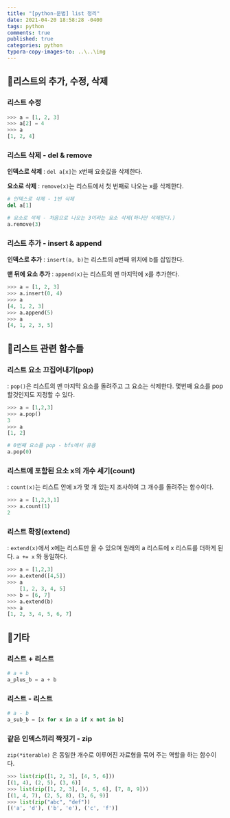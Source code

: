 ```yaml
---
title: "[python-문법] list 정리"
date: 2021-04-20 18:58:28 -0400
tags: python
comments: true
published: true
categories: python
typora-copy-images-to: ..\..\img
---
```




## 🎈리스트의 추가, 수정, 삭제

### 리스트 수정

```python
>>> a = [1, 2, 3]
>>> a[2] = 4
>>> a
[1, 2, 4]
```



### 리스트 삭제 - del & remove

**인덱스로 삭제** : `del a[x]`는 x번째 요솟값을 삭제한다. 

**요소로 삭제** : `remove(x)`는 리스트에서 첫 번째로 나오는 x를 삭제한다.

```python
# 인덱스로 삭제 - 1번 삭제
del a[1]

# 요소로 삭제 - 처음으로 나오는 3이라는 요소 삭제(하나만 삭제된다.)
a.remove(3)
```



### 리스트 추가 - insert & append

**인덱스로 추가** : `insert(a, b)`는 리스트의 a번째 위치에 b를 삽입한다.

**맨 뒤에 요소 추가** : `append(x)`는 리스트의 맨 마지막에 x를 추가한다.

```python
>>> a = [1, 2, 3]
>>> a.insert(0, 4)
>>> a
[4, 1, 2, 3]
>>> a.append(5)
>>> a
[4, 1, 2, 3, 5]
```






## 🎈리스트 관련 함수들

### 리스트 요소 끄집어내기(pop)

: `pop()`은 리스트의 맨 마지막 요소를 돌려주고 그 요소는 삭제한다.
몇번째 요소를 pop 할것인지도 지정할 수 있다.

```python
>>> a = [1,2,3]
>>> a.pop()
3
>>> a
[1, 2]

# 0번째 요소를 pop - bfs에서 유용
a.pop(0)
```



### 리스트에 포함된 요소 x의 개수 세기(count)

: `count(x)`는 리스트 안에 x가 몇 개 있는지 조사하여 그 개수를 돌려주는 함수이다.

```python
>>> a = [1,2,3,1]
>>> a.count(1)
2
```



### 리스트 확장(extend)

: `extend(x)`에서 x에는 리스트만 올 수 있으며 원래의 a 리스트에 x 리스트를 더하게 된다.
`a += x` 와 동일하다.

```python
>>> a = [1,2,3]
>>> a.extend([4,5])
>>> a
	[1, 2, 3, 4, 5]
>>> b = [6, 7]
>>> a.extend(b)
>>> a
[1, 2, 3, 4, 5, 6, 7]
```






## 🎈기타

### 리스트 + 리스트

```python
# a + b
a_plus_b = a + b
```



### 리스트 - 리스트

```python
# a - b
a_sub_b = [x for x in a if x not in b]
```



### 같은 인덱스끼리 짝짓기 - zip

`zip(*iterable)` 은 동일한 개수로 이루어진 자료형을 묶어 주는 역할을 하는 함수이다.

```python
>>> list(zip([1, 2, 3], [4, 5, 6]))
[(1, 4), (2, 5), (3, 6)]
>>> list(zip([1, 2, 3], [4, 5, 6], [7, 8, 9]))
[(1, 4, 7), (2, 5, 8), (3, 6, 9)]
>>> list(zip("abc", "def"))
[('a', 'd'), ('b', 'e'), ('c', 'f')]
```